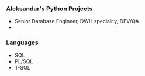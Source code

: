 ### Aleksandar's Python Projects

- Senior Database Engineer, DWH speciality, DEV/QA
-

### Languages
- SQL
- PL/SQL
- T-SQL